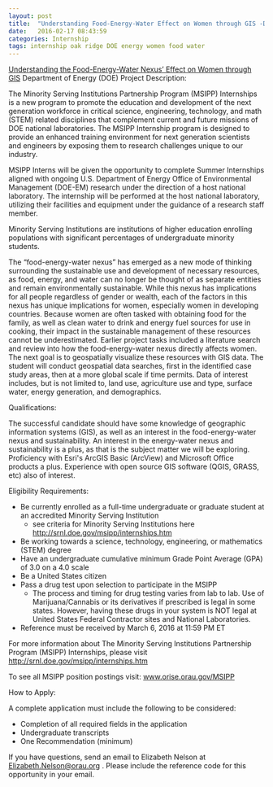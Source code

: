 ```yaml
---
layout: post
title:  "Understanding Food-Energy-Water Effect on Women through GIS -Department of Energy"
date:   2016-02-17 08:43:59
categories: Internship
tags: internship oak ridge DOE energy women food water
---
```


[Understanding the Food-Energy-Water Nexus’ Effect on Women through GIS][official link]
Department of Energy (DOE)
Project Description:

The Minority Serving Institutions Partnership Program (MSIPP) Internships is a new program to promote the education and 
development of the next generation workforce in critical science, engineering, technology, and math (STEM) related 
disciplines that complement current and future missions of DOE national laboratories.  The MSIPP Internship program is 
designed to provide an enhanced training environment for next generation scientists and engineers by exposing them to 
research challenges unique to our industry. 

MSIPP Interns will be given the opportunity to complete Summer Internships aligned with ongoing U.S. 
Department of Energy Office of Environmental Management (DOE-EM) research under the direction of a host national laboratory. 
The internship will be performed at the host national laboratory, utilizing their facilities and equipment under the 
guidance of a research staff member.

Minority Serving Institutions are institutions of higher education enrolling populations with significant percentages of 
undergraduate minority students. 

The “food-energy-water nexus” has emerged as a new mode of thinking surrounding the sustainable use and development of 
necessary resources, as food, energy, and water can no longer be thought of as separate entities and remain environmentally
sustainable. While this nexus has implications for all people regardless of gender or wealth, each of the factors in this 
nexus has unique implications for women, especially women in developing countries. Because women are often tasked with 
obtaining food for the family, as well as clean water to drink and energy fuel sources for use in cooking, their impact in
the sustainable management of these resources cannot be underestimated. Earlier project tasks included a literature search
and review into how the food-energy-water nexus directly affects women. The next goal is to geospatially visualize these 
resources with GIS data. The student will conduct geospatial data searches, first in the identified case study areas, then 
at a more global scale if time permits. Data of interest includes, but is not limited to, land use, agriculture use and type,
surface water, energy generation, and demographics.

 

Qualifications:

The successful candidate should have some knowledge of geographic information systems (GIS), 
as well as an interest in the food-energy-water nexus and sustainability. 
An interest in the energy-water nexus and sustainability is a plus, as that is the subject matter we will be exploring. 
Proficiency with Esri's ArcGIS Basic (ArcView) and Microsoft Office products a plus. 
Experience with open source GIS software (QGIS, GRASS, etc) also of interest.

Eligibility Requirements:
* Be currently enrolled as a full-time undergraduate or graduate student at an accredited Minority Serving Institution 
  * see criteria for Minority Serving Institutions here http://srnl.doe.gov/msipp/internships.htm
* Be working towards a science, technology, engineering, or mathematics (STEM) degree
* Have an undergraduate cumulative minimum Grade Point Average (GPA) of 3.0 on a 4.0 scale
* Be a United States citizen
* Pass a drug test upon selection to participate in the MSIPP  
  * The process and timing for drug testing varies from lab to lab.  Use of Marijuana/Cannabis or its derivatives if prescribed is legal in some states.  However, having these drugs in your system is NOT legal at United States Federal Contractor sites and National Laboratories.
* Reference must be received by March 6, 2016 at 11:59 PM ET

For more information about The Minority Serving Institutions Partnership Program (MSIPP) Internships,
please visit http://srnl.doe.gov/msipp/internships.htm

To see all MSIPP position postings visit: www.orise.orau.gov/MSIPP



How to Apply:

A complete application must include the following to be considered:
* Completion of all required fields in the application
* Undergraduate transcripts
* One Recommendation (minimum)

If you have questions, send an email to Elizabeth Nelson at Elizabeth.Nelson@orau.org .
Please include the reference code for this opportunity in your email.




[official link]:http://orise.orau.gov/science-education/internships-scholarships-fellowships/description.aspx?JobId=19265
